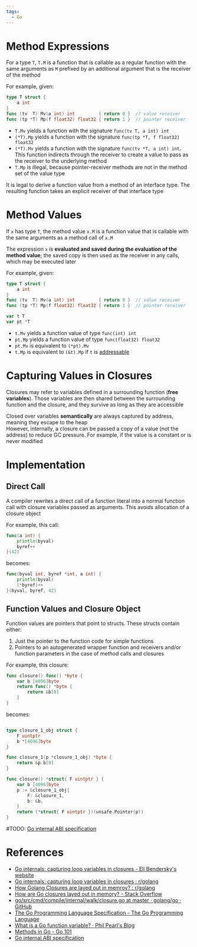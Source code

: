 ```yaml
---
tags:
  - Go
---
```


# Method Expressions

For a type `T`, `T.M` is a function that is callable as a regular function with the same arguments as `M` prefixed by an additional argument that is the receiver of the method

For example, given:

```go
type T struct {
	a int
}
func (tv  T) Mv(a int) int         { return 0 }  // value receiver
func (tp *T) Mp(f float32) float32 { return 1 }  // pointer receiver
```

- `T.Mv` yields a function with the signature `func(tv T, a int) int`
- `(*T).Mp` yields a function with the signature `func(tp *T, f float32) float32`
- `(*T).Mv` yields a function with the signature `func(tv *T, a int) int`. This function indirects through the receiver to create a value to pass as the receiver to the underlying method
- `T.Mp` is illegal, because pointer-receiver methods are not in the method set of the value type

It is legal to derive a function value from a method of an interface type. The resulting function takes an explicit receiver of that interface type

# Method Values

If `x` has type `T`, the method value `x.M` is a function value that is callable with the same arguments as a method call of `x.M`

The expression `x` is **evaluated and saved during the evaluation of the method value**; the saved copy is then used as the receiver in any calls, which may be executed later

For example, given:

```go
type T struct {
	a int
}
func (tv  T) Mv(a int) int         { return 0 }  // value receiver
func (tp *T) Mp(f float32) float32 { return 1 }  // pointer receiver

var t T
var pt *T
```

- `t.Mv` yields a function value of type `func(int) int`
- `pt.Mp` yields a function value of type `func(float32) float32`
- `pt.Mv` is equivalent to `(*pt).Mv`
- `t.Mp` is equivalent to `(&t).Mp` if `t` is [addressable](https://tip.golang.org/ref/spec#Address_operators)

# Capturing Values in Closures

Closures may refer to variables defined in a surrounding function (**free variables**). Those variables are then shared between the surrounding function and the closure, and they survive as long as they are accessible

Closed over variables **semantically** are always captured by address, meaning they escape to the heap  
However, internally, a closure can be passed a copy of a value (not the address) to reduce GC pressure. For example, if the value is a constant or is never modified

# Implementation

## Direct Call

A compiler rewrites a direct call of a function literal into a normal function call with closure variables passed as arguments. This avoids allocation of a closure object

For example, this call:

```go
func(a int) {
	println(byval)
	byref++
}(42)
```

becomes:

``` go
func(byval int, byref *int, a int) {
	println(byval)
	(*byref)++
}(byval, byref, 42)
```

## Function Values and Closure Object

Function values are pointers that point to structs. These structs contain either:

1. Just the pointer to the function code for simple functions
2. Pointers to an autogenerated wrapper function and receivers and/or function parameters in the case of method calls and closures

For example, this closure:

```go
func closure() func() *byte {
    var b [4096]byte
    return func() *byte {
        return &b[0]
    }
}
```

becomes:

```go

type closure_1_obj struct {
	F uintptr
	b *[4096]byte
}

func closure_1(p *closure_1_obj) *byte {
	return &p.b[0]
}

func closure() *struct{ F uintptr } {
	var b [4096]byte
	p := &closure_1_obj{
		F: &closure_1,
		b: &b,
	}
	return (*struct{ F uintptr })(unsafe.Pointer(p))
}
```

#TODO: [Go internal ABI specification](https://go.googlesource.com/go/+/refs/heads/dev.regabi/src/cmd/compile/internal-abi.md#closures)

# References

- [Go internals: capturing loop variables in closures - Eli Bendersky's website](https://eli.thegreenplace.net/2019/go-internals-capturing-loop-variables-in-closures/)
- [Go internals: capturing loop variables in closures : r/golang](https://www.reddit.com/r/golang/comments/d6pwu1/go_internals_capturing_loop_variables_in_closures/)
- [How Golang Closures are layed out in memroy? : r/golang](https://www.reddit.com/r/golang/comments/on2vo9/how_golang_closures_are_layed_out_in_memroy/)
- [How are Go closures layed out in memory? - Stack Overflow](https://stackoverflow.com/questions/51489323/how-are-go-closures-layed-out-in-memory)
- [go/src/cmd/compile/internal/walk/closure.go at master · golang/go · GitHub](https://github.com/golang/go/blob/master/src/cmd/compile/internal/walk/closure.go)
- [The Go Programming Language Specification - The Go Programming Language](https://tip.golang.org/ref/spec#Method_values)
- [What is a Go function variable? · Phil Pearl's Blog](https://philpearl.github.io/post/functionpointers/)
- [Methods in Go - Go 101](https://go101.org/article/method.html)
- [Go internal ABI specification](https://go.googlesource.com/go/+/refs/heads/dev.regabi/src/cmd/compile/internal-abi.md#closures)
